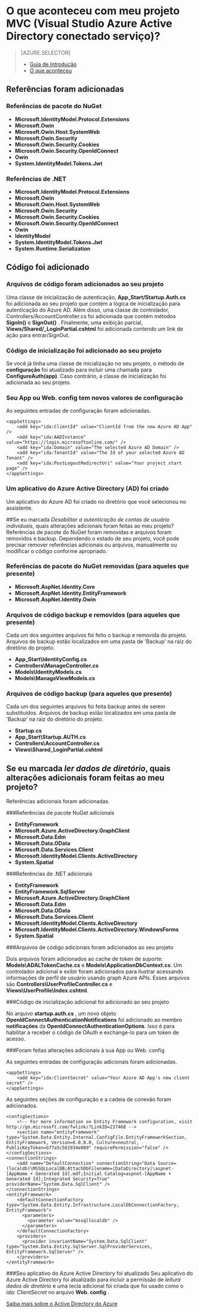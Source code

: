 <properties
    pageTitle="O que aconteceu com meu projeto MVC (Visual Studio Azure Active Directory conectado serviço) | Microsoft Azure "
    description="Descreve o que acontece ao projeto MVC quando você se conecta ao Azure AD usando os serviços de Visual Studio conectado"
    services="active-directory"
    documentationCenter="na"
    authors="TomArcher"
    manager="douge"
    editor=""/>

<tags
    ms.service="active-directory"
    ms.workload="web"
    ms.tgt_pltfrm="vs-what-happened"
    ms.devlang="na"
    ms.topic="article"
    ms.date="08/15/2016"
    ms.author="tarcher"/>

# <a name="what-happened-to-my-mvc-project-visual-studio-azure-active-directory-connected-service"></a>O que aconteceu com meu projeto MVC (Visual Studio Azure Active Directory conectado serviço)?

> [AZURE.SELECTOR]
> - [Guia de Introdução](vs-active-directory-dotnet-getting-started.md)
> - [O que aconteceu](vs-active-directory-dotnet-what-happened.md)



## <a name="references-have-been-added"></a>Referências foram adicionadas

### <a name="nuget-package-references"></a>Referências de pacote do NuGet

- **Microsoft.IdentityModel.Protocol.Extensions**
- **Microsoft.Owin**
- **Microsoft.Owin.Host.SystemWeb**
- **Microsoft.Owin.Security**
- **Microsoft.Owin.Security.Cookies**
- **Microsoft.Owin.Security.OpenIdConnect**
- **Owin**
- **System.IdentityModel.Tokens.Jwt**

### <a name="net-references"></a>Referências de .NET

- **Microsoft.IdentityModel.Protocol.Extensions**
- **Microsoft.Owin**
- **Microsoft.Owin.Host.SystemWeb**
- **Microsoft.Owin.Security**
- **Microsoft.Owin.Security.Cookies**
- **Microsoft.Owin.Security.OpenIdConnect**
- **Owin**
- **IdentityModel**
- **System.IdentityModel.Tokens.Jwt**
- **System.Runtime.Serialization**

## <a name="code-has-been-added"></a>Código foi adicionado

### <a name="code-files-were-added-to-your-project"></a>Arquivos de código foram adicionados ao seu projeto

Uma classe de inicialização de autenticação, **App_Start/Startup.Auth.cs** foi adicionada ao seu projeto que contém a lógica de inicialização para autenticação do Azure AD. Além disso, uma classe de controlador, Controllers/AccountController.cs foi adicionada que contém métodos **SignIn()** e **SignOut()** . Finalmente, uma exibição parcial, **Views/Shared/_LoginPartial.cshtml** foi adicionada contendo um link de ação para entrar/SignOut.

### <a name="startup-code-was-added-to-your-project"></a>Código de inicialização foi adicionado ao seu projeto

Se você já tinha uma classe de inicialização no seu projeto, o método de **configuração** foi atualizado para incluir uma chamada para **ConfigureAuth(app)**. Caso contrário, a classe de inicialização foi adicionada ao seu projeto.

### <a name="your-appconfig-or-webconfig-has-new-configuration-values"></a>Seu App ou Web. config tem novos valores de configuração

As seguintes entradas de configuração foram adicionadas.


    <appSettings>
        <add key="ida:ClientId" value="ClientId from the new Azure AD App" />
        <add key="ida:AADInstance" value="https://login.microsoftonline.com/" />
        <add key="ida:Domain" value="The selected Azure AD Domain" />
        <add key="ida:TenantId" value="The Id of your selected Azure AD Tenant" />
        <add key="ida:PostLogoutRedirectUri" value="Your project start page" />
    </appSettings>

### <a name="an-azure-active-directory-ad-app-was-created"></a>Um aplicativo do Azure Active Directory (AD) foi criado
Um aplicativo do Azure AD foi criado no diretório que você selecionou no assistente.

##<a name="if-i-checked-disable-individual-user-accounts-authentication-what-additional-changes-were-made-to-my-project"></a>Se eu marcada *Desabilitar a autenticação de contas de usuário individuais*, quais alterações adicionais foram feitas ao meu projeto?
Referências de pacote do NuGet foram removidas e arquivos foram removidos e backup. Dependendo o estado de seu projeto, você pode precisar remover referências adicionais ou arquivos, manualmente ou modificar o código conforme apropriado.

### <a name="nuget-package-references-removed-for-those-present"></a>Referências de pacote do NuGet removidas (para aqueles que presente)

- **Microsoft.AspNet.Identity.Core**
- **Microsoft.AspNet.Identity.EntityFramework**
- **Microsoft.AspNet.Identity.Owin**

### <a name="code-files-backed-up-and-removed-for-those-present"></a>Arquivos de código backup e removidos (para aqueles que presente)

Cada um dos seguintes arquivos foi feito o backup e removida do projeto. Arquivos de backup estão localizados em uma pasta de 'Backup' na raiz do diretório do projeto.

- **App_Start\IdentityConfig.cs**
- **Controllers\ManageController.cs**
- **Models\IdentityModels.cs**
- **Models\ManageViewModels.cs**

### <a name="code-files-backed-up-for-those-present"></a>Arquivos de código backup (para aqueles que presente)

Cada um dos seguintes arquivos foi feita backup antes de serem substituídos. Arquivos de backup estão localizados em uma pasta de 'Backup' na raiz do diretório do projeto.

- **Startup.cs**
- **App_Start\Startup.AUTH.cs**
- **Controllers\AccountController.cs**
- **Views\Shared\_LoginPartial.cshtml**

## <a name="if-i-checked-read-directory-data-what-additional-changes-were-made-to-my-project"></a>Se eu marcada *ler dados de diretório*, quais alterações adicionais foram feitas ao meu projeto?

Referências adicionais foram adicionadas.

###<a name="additional-nuget-package-references"></a>Referências de pacote NuGet adicionais

- **EntityFramework**
- **Microsoft.Azure.ActiveDirectory.GraphClient**
- **Microsoft.Data.Edm**
- **Microsoft.Data.OData**
- **Microsoft.Data.Services.Client**
- **Microsoft.IdentityModel.Clients.ActiveDirectory**
- **System.Spatial**

###<a name="additional-net-references"></a>Referências de .NET adicionais

- **EntityFramework**
- **EntityFramework.SqlServer**
- **Microsoft.Azure.ActiveDirectory.GraphClient**
- **Microsoft.Data.Edm**
- **Microsoft.Data.OData**
- **Microsoft.Data.Services.Client**
- **Microsoft.IdentityModel.Clients.ActiveDirectory**
- **Microsoft.IdentityModel.Clients.ActiveDirectory.WindowsForms**
- **System.Spatial**

###<a name="additional-code-files-were-added-to-your-project"></a>Arquivos de código adicionais foram adicionados ao seu projeto

Dois arquivos foram adicionados ao cache de token de suporte: **Models\ADALTokenCache.cs** e **Models\ApplicationDbContext.cs**.  Um controlador adicional e exibir foram adicionados para ilustrar acessando informações de perfil de usuário usando graph Azure APIs.  Esses arquivos são **Controllers\UserProfileController.cs** e **Views\UserProfile\Index.cshtml**.

###<a name="additional-startup-code-was-added-to-your-project"></a>Código de inicialização adicional foi adicionado ao seu projeto

No arquivo **startup.auth.cs** , um novo objeto **OpenIdConnectAuthenticationNotifications** foi adicionado ao membro **notificações** da **OpenIdConnectAuthenticationOptions**.  Isso é para habilitar a receber o código de OAuth e exchange-lo para um token de acesso.

###<a name="additional-changes-were-made-to-your-appconfig-or-webconfig"></a>Foram feitas alterações adicionais à sua App ou Web. config

As seguintes entradas de configuração adicionais foram adicionadas.

    <appSettings>
        <add key="ida:ClientSecret" value="Your Azure AD App's new client secret" />
    </appSettings>

As seguintes seções de configuração e a cadeia de conexão foram adicionados.

    <configSections>
        <!-- For more information on Entity Framework configuration, visit http://go.microsoft.com/fwlink/?LinkID=237468 -->
        <section name="entityFramework" type="System.Data.Entity.Internal.ConfigFile.EntityFrameworkSection, EntityFramework, Version=6.0.0.0, Culture=neutral, PublicKeyToken=b77a5c561934e089" requirePermission="false" />
    </configSections>
    <connectionStrings>
        <add name="DefaultConnection" connectionString="Data Source=(localdb)\MSSQLLocalDB;AttachDbFilename=|DataDirectory|\aspnet-[AppName + Generated Id].mdf;Initial Catalog=aspnet-[AppName + Generated Id];Integrated Security=True" providerName="System.Data.SqlClient" />
    </connectionStrings>
    <entityFramework>
        <defaultConnectionFactory type="System.Data.Entity.Infrastructure.LocalDbConnectionFactory, EntityFramework">
          <parameters>
            <parameter value="mssqllocaldb" />
          </parameters>
        </defaultConnectionFactory>
        <providers>
          <provider invariantName="System.Data.SqlClient" type="System.Data.Entity.SqlServer.SqlProviderServices, EntityFramework.SqlServer" />
        </providers>
    </entityFramework>


###<a name="your-azure-active-directory-app-was-updated"></a>Seu aplicativo do Azure Active Directory foi atualizado
Seu aplicativo do Azure Active Directory foi atualizado para incluir a permissão de *leitura dados de diretório* e uma tecla adicional foi criada que foi usado como o *ida: ClientSecret* no arquivo **Web. config** .

[Saiba mais sobre o Active Directory do Azure](https://azure.microsoft.com/services/active-directory/)

